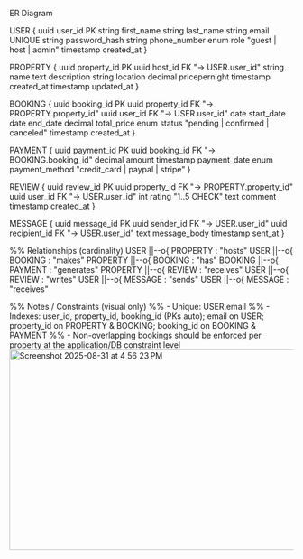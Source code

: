 ER Diagram

USER {
uuid user_id PK
string first_name
string last_name
string email UNIQUE
string password_hash
string phone_number
enum role "guest | host | admin"
timestamp created_at
}

PROPERTY {
uuid property_id PK
uuid host_id FK "→ USER.user_id"
string name
text description
string location
decimal pricepernight
timestamp created_at
timestamp updated_at
}

BOOKING {
uuid booking_id PK
uuid property_id FK "→ PROPERTY.property_id"
uuid user_id FK "→ USER.user_id"
date start_date
date end_date
decimal total_price
enum status "pending | confirmed | canceled"
timestamp created_at
}

PAYMENT {
uuid payment_id PK
uuid booking_id FK "→ BOOKING.booking_id"
decimal amount
timestamp payment_date
enum payment_method "credit_card | paypal | stripe"
}

REVIEW {
uuid review_id PK
uuid property_id FK "→ PROPERTY.property_id"
uuid user_id FK "→ USER.user_id"
int rating "1..5 CHECK"
text comment
timestamp created_at
}

MESSAGE {
uuid message_id PK
uuid sender_id FK "→ USER.user_id"
uuid recipient_id FK "→ USER.user_id"
text message_body
timestamp sent_at
}

%% Relationships (cardinality)
USER ||--o{ PROPERTY : "hosts"
USER ||--o{ BOOKING : "makes"
PROPERTY ||--o{ BOOKING : "has"
BOOKING ||--o{ PAYMENT : "generates"
PROPERTY ||--o{ REVIEW : "receives"
USER ||--o{ REVIEW : "writes"
USER ||--o{ MESSAGE : "sends"
USER ||--o{ MESSAGE : "receives"

%% Notes / Constraints (visual only)
%% - Unique: USER.email
%% - Indexes: user_id, property_id, booking_id (PKs auto); email on USER; property_id on PROPERTY & BOOKING; booking_id on BOOKING & PAYMENT
%% - Non-overlapping bookings should be enforced per property at the application/DB constraint level
<img width="672" height="355" alt="Screenshot 2025-08-31 at 4 56 23 PM" src="https://github.com/user-attachments/assets/478514ac-c07c-406b-a24d-e5e89843e7e8" />


